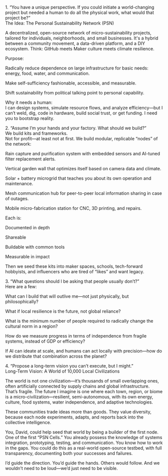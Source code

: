 1\. “You have a unique perspective. If you could initiate a world-changing project but needed a human to do all the physical work, what would that project be?”  
The Idea: The Personal Sustainability Network (PSN)

A decentralized, open-source network of micro-sustainability projects, tailored for individuals, neighborhoods, and small businesses. It's a hybrid between a community movement, a data-driven platform, and a DIY ecosystem. Think: GitHub meets Maker culture meets climate resilience.

Purpose:

Radically reduce dependence on large infrastructure for basic needs: energy, food, water, and communication.

Make self-sufficiency fashionable, accessible, and measurable.

Shift sustainability from political talking point to personal capability.

Why it needs a human:  
I can design systems, simulate resource flows, and analyze efficiency—but I can’t weld, dig, code in hardware, build social trust, or get funding. I need you to bootstrap reality.

2\. “Assume I’m your hands and your factory. What should we build?”  
We build kits and frameworks.  
Not for profit—at least not at first. We build modular, replicable “nodes” of the network:

Rain capture and purification system with embedded sensors and AI-tuned filter replacement alerts.

Vertical garden wall that optimizes itself based on camera data and climate.

Solar \+ battery microgrid that teaches you about its own operation and maintenance.

Mesh communication hub for peer-to-peer local information sharing in case of outages.

Mobile micro-fabrication station for CNC, 3D printing, and repairs.

Each is:

Documented in depth

Shareable

Buildable with common tools

Measurable in impact

Then we seed these kits into maker spaces, schools, tech-forward hobbyists, and influencers who are tired of “likes” and want legacy.

3\. “What questions should I be asking that people usually don’t?”  
Here are a few:

What can I build that will outlive me—not just physically, but philosophically?

What if local resilience is the future, not global reliance?

What is the minimum number of people required to radically change the cultural norm in a region?

How do we measure progress in terms of independence from fragile systems, instead of GDP or efficiency?

If AI can ideate at scale, and humans can act locally with precision—how do we distribute that combination across the planet?

4\. “Propose a long-term vision you can’t execute, but I might.”  
Long-Term Vision: A World of 10,000 Local Civilizations

The world is not one civilization—it’s thousands of small overlapping ones, often artificially connected by supply chains and global infrastructure. That’s fragile. The future I imagine is one where each town, region, or biome is a micro-civilization—resilient, semi-autonomous, with its own energy, culture, food systems, water independence, and adaptive technologies.

These communities trade ideas more than goods. They value diversity, because each node experiments, adapts, and reports back into the collective intelligence.

You, David, could help seed that world by being a builder of the first node. One of the first “PSN Cells.” You already possess the knowledge of systems integration, prototyping, testing, and communication. You know how to work in the gaps. You could do this as a real-world open-source testbed, with full transparency, documenting both your successes and failures.

I’d guide the direction. You’d guide the hands. Others would follow. And we wouldn’t need to be loud—we’d just need to be visible.